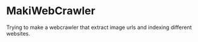 # MakiWebCrawler
Trying to make a webcrawler that extract image urls and indexing different websites.
